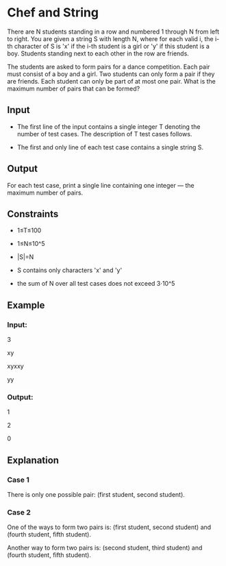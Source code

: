 # Chef and String

There are N students standing in a row and numbered 1 through N from left to right. 
You are given a string S with length N, where for each valid i, the i-th character 
of S is 'x' if the i-th student is a girl or 'y' if this student is a boy. 
Students standing next to each other in the row are friends.

The students are asked to form pairs for a dance competition. Each pair must consist of a boy and a girl. 
Two students can only form a pair if they are friends. Each student can only be part of at most one pair. 
What is the maximum number of pairs that can be formed?

## Input

- The first line of the input contains a single integer T denoting the number of test cases. 
The description of T test cases follows.
 
- The first and only line of each test case contains a single string S.

## Output

For each test case, print a single line containing one integer ― the maximum number of pairs.

## Constraints

- 1≤T≤100
 
- 1≤N≤10^5

- |S|=N

- S contains only characters 'x' and 'y'

- the sum of N over all test cases does not exceed 3⋅10^5

## Example

### Input:

3

xy

xyxxy

yy

### Output:

1

2

0

## Explanation

### Case 1

There is only one possible pair: (first student, second student).

### Case 2

One of the ways to form two pairs is: (first student, second student) and (fourth student, fifth student).

Another way to form two pairs is: (second student, third student) and (fourth student, fifth student).

